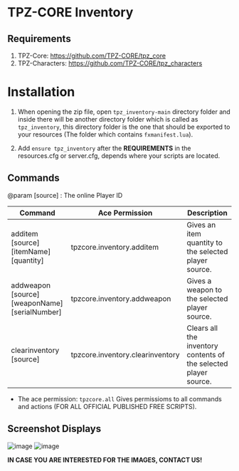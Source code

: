 # TPZ-CORE Inventory

## Requirements

1. TPZ-Core: https://github.com/TPZ-CORE/tpz_core
2. TPZ-Characters: https://github.com/TPZ-CORE/tpz_characters

# Installation

1. When opening the zip file, open `tpz_inventory-main` directory folder and inside there will be another directory folder which is called as `tpz_inventory`, this directory folder is the one that should be exported to your resources (The folder which contains `fxmanifest.lua`).

2. Add `ensure tpz_inventory` after the **REQUIREMENTS** in the resources.cfg or server.cfg, depends where your scripts are located.

## Commands

@param [source] : The online Player ID

| Command                                        | Ace Permission                   | Description
|------------------------------------------------|----------------------------------|----------------------------------------------|
| additem [source] [itemName] [quantity]         | tpzcore.inventory.additem        | Gives an item quantity to the selected player source.            |
| addweapon [source] [weaponName] [serialNumber] | tpzcore.inventory.addweapon      | Gives a weapon to the selected player source.                    |
| clearinventory [source]                        | tpzcore.inventory.clearinventory | Clears all the inventory contents of the selected player source. |

- The ace permission: `tpzcore.all` Gives permissioms to all commands and actions (FOR ALL OFFICIAL PUBLISHED FREE SCRIPTS).

## Screenshot Displays

![image](https://github.com/user-attachments/assets/d647b613-22d6-4bab-98ef-0acc605496d0)
![image](https://github.com/user-attachments/assets/e32f629e-ac67-40fa-be69-51696708b9e9)

**IN CASE YOU ARE INTERESTED FOR THE IMAGES, CONTACT US!**
